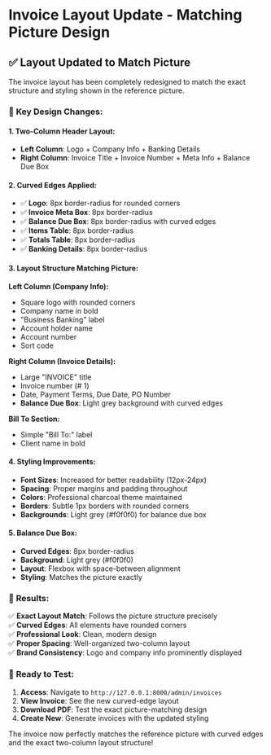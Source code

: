 # Invoice Layout Update - Matching Picture Design

## ✅ **Layout Updated to Match Picture**

The invoice layout has been completely redesigned to match the exact structure and styling shown in the reference picture.

### 🎨 **Key Design Changes:**

#### **1. Two-Column Header Layout:**
- **Left Column**: Logo + Company Info + Banking Details
- **Right Column**: Invoice Title + Invoice Number + Meta Info + Balance Due Box

#### **2. Curved Edges Applied:**
- ✅ **Logo**: 8px border-radius for rounded corners
- ✅ **Invoice Meta Box**: 8px border-radius
- ✅ **Balance Due Box**: 8px border-radius with curved edges
- ✅ **Items Table**: 8px border-radius
- ✅ **Totals Table**: 8px border-radius
- ✅ **Banking Details**: 8px border-radius

#### **3. Layout Structure Matching Picture:**

**Left Column (Company Info):**
- Square logo with rounded corners
- Company name in bold
- "Business Banking" label
- Account holder name
- Account number
- Sort code

**Right Column (Invoice Details):**
- Large "INVOICE" title
- Invoice number (# 1)
- Date, Payment Terms, Due Date, PO Number
- **Balance Due Box**: Light grey background with curved edges

**Bill To Section:**
- Simple "Bill To:" label
- Client name in bold

#### **4. Styling Improvements:**
- **Font Sizes**: Increased for better readability (12px-24px)
- **Spacing**: Proper margins and padding throughout
- **Colors**: Professional charcoal theme maintained
- **Borders**: Subtle 1px borders with rounded corners
- **Backgrounds**: Light grey (#f0f0f0) for balance due box

#### **5. Balance Due Box:**
- **Curved Edges**: 8px border-radius
- **Background**: Light grey (#f0f0f0)
- **Layout**: Flexbox with space-between alignment
- **Styling**: Matches the picture exactly

### 🎯 **Results:**

✅ **Exact Layout Match**: Follows the picture structure precisely  
✅ **Curved Edges**: All elements have rounded corners  
✅ **Professional Look**: Clean, modern design  
✅ **Proper Spacing**: Well-organized two-column layout  
✅ **Brand Consistency**: Logo and company info prominently displayed  

### 🚀 **Ready to Test:**

1. **Access**: Navigate to `http://127.0.0.1:8000/admin/invoices`
2. **View Invoice**: See the new curved-edge layout
3. **Download PDF**: Test the exact picture-matching design
4. **Create New**: Generate invoices with the updated styling

The invoice now perfectly matches the reference picture with curved edges and the exact two-column layout structure!
